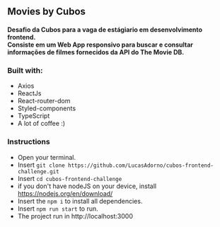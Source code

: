 ## Movies by Cubos

#### Desafio da Cubos para a vaga de estágiario em desenvolvimento frontend. <br/> Consiste em um Web App responsivo para buscar e consultar informações de filmes fornecidos da API do The Movie DB.

### Built with:
- Axios
- ReactJs
- React-router-dom
- Styled-components
- TypeScript
- A lot of coffee :)

### Instructions
- Open your terminal.
- Insert `git clone https://github.com/LucasAdorno/cubos-frontend-challenge.git`
- Insert `cd cubos-frontend-challenge`
- if you don't have nodeJS on your device, install https://nodejs.org/en/download/
- Insert the `npm i` to install all dependencies.
- Insert `npm run start` to run.
- The project run in http://localhost:3000
